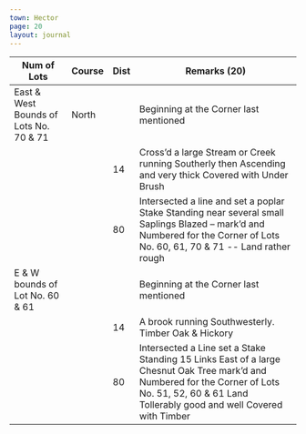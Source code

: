 ```yaml
---
town: Hector
page: 20
layout: journal
---
```


| Num of Lots | Course | Dist | Remarks (20) |
|-|-|-|-|
| East & West Bounds of Lots No. 70 & 71 | North | | Beginning at the Corner last mentioned |
| | | 14 | Cross’d a large Stream or Creek running Southerly then Ascending and very thick Covered with Under Brush |
| | | 80 | Intersected a line and set a poplar Stake Standing near several small Saplings Blazed – mark’d and Numbered for the Corner of Lots No. 60, 61, 70 & 71 -- Land rather rough |
| E & W bounds of Lot No. 60 & 61 | | | Beginning at the Corner last mentioned |
| | | 14 | A brook running Southwesterly. Timber Oak & Hickory |
| | | 80 | Intersected a Line set a Stake Standing 15 Links East of a large Chesnut Oak Tree mark’d and Numbered for the Corner of Lots No. 51, 52, 60 & 61 Land Tollerably good and well Covered with Timber |